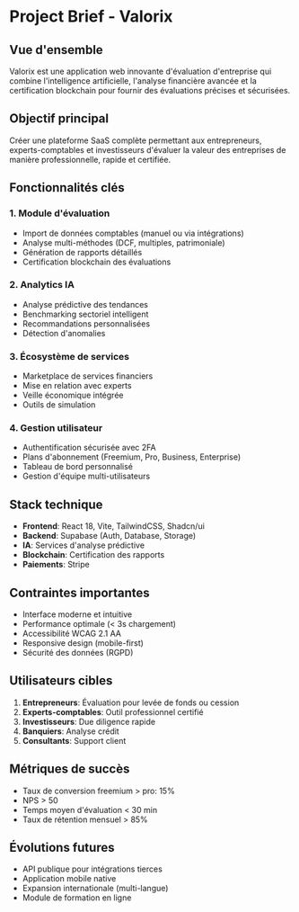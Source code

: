 # Project Brief - Valorix

## Vue d'ensemble
Valorix est une application web innovante d'évaluation d'entreprise qui combine l'intelligence artificielle, l'analyse financière avancée et la certification blockchain pour fournir des évaluations précises et sécurisées.

## Objectif principal
Créer une plateforme SaaS complète permettant aux entrepreneurs, experts-comptables et investisseurs d'évaluer la valeur des entreprises de manière professionnelle, rapide et certifiée.

## Fonctionnalités clés

### 1. Module d'évaluation
- Import de données comptables (manuel ou via intégrations)
- Analyse multi-méthodes (DCF, multiples, patrimoniale)
- Génération de rapports détaillés
- Certification blockchain des évaluations

### 2. Analytics IA
- Analyse prédictive des tendances
- Benchmarking sectoriel intelligent
- Recommandations personnalisées
- Détection d'anomalies

### 3. Écosystème de services
- Marketplace de services financiers
- Mise en relation avec experts
- Veille économique intégrée
- Outils de simulation

### 4. Gestion utilisateur
- Authentification sécurisée avec 2FA
- Plans d'abonnement (Freemium, Pro, Business, Enterprise)
- Tableau de bord personnalisé
- Gestion d'équipe multi-utilisateurs

## Stack technique
- **Frontend**: React 18, Vite, TailwindCSS, Shadcn/ui
- **Backend**: Supabase (Auth, Database, Storage)
- **IA**: Services d'analyse prédictive
- **Blockchain**: Certification des rapports
- **Paiements**: Stripe

## Contraintes importantes
- Interface moderne et intuitive
- Performance optimale (< 3s chargement)
- Accessibilité WCAG 2.1 AA
- Responsive design (mobile-first)
- Sécurité des données (RGPD)

## Utilisateurs cibles
1. **Entrepreneurs**: Évaluation pour levée de fonds ou cession
2. **Experts-comptables**: Outil professionnel certifié
3. **Investisseurs**: Due diligence rapide
4. **Banquiers**: Analyse crédit
5. **Consultants**: Support client

## Métriques de succès
- Taux de conversion freemium > pro: 15%
- NPS > 50
- Temps moyen d'évaluation < 30 min
- Taux de rétention mensuel > 85%

## Évolutions futures
- API publique pour intégrations tierces
- Application mobile native
- Expansion internationale (multi-langue)
- Module de formation en ligne 